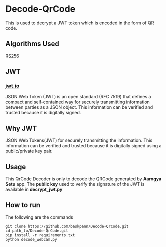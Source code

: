 # Decode-QrCode

This is used to decrypt a JWT token which is encoded in the form of QR code.

## Algorithms Used

RS256

## JWT

### [jwt.io](https://www.jwt.io)

JSON Web Token (JWT) is an open standard (RFC 7519) that defines a compact and self-contained way for securely transmitting information between parties as a JSON object. This information can be verified and trusted because it is digitally signed.

## Why JWT

JSON Web Tokens(JWT) for securely transmitting the information. This information can be verified and trusted because it is digitally signed using a public/private key pair.

## Usage

This QrCode Decoder is only to decode the QRCode generated by **Aarogya Setu** app. The **public key** used to verify the signature of the JWT is available in **decrypt_jwt.py**

## How to run

The following are the commands

```text
git clone https://github.com/baskpann/Decode-QrCode.git
cd path_to/Decode-QrCode.git
pip install -r requirements.txt
python decode_webcam.py
```
